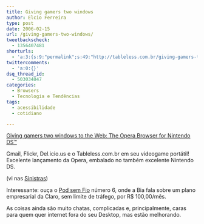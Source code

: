 ```yaml
---
title: Giving gamers two windows
author: Elcio Ferreira
type: post
date: 2006-02-15
url: /giving-gamers-two-windows/
tweetbackscheck:
  - 1356407481
shorturls:
  - 'a:3:{s:9:"permalink";s:49:"http://tableless.com.br/giving-gamers-two-windows";s:7:"tinyurl";s:26:"http://tinyurl.com/3mew7dz";s:4:"isgd";s:19:"http://is.gd/PDxePB";}'
twittercomments:
  - 'a:0:{}'
dsq_thread_id:
  - 503034847
categories:
  - Browsers
  - Tecnologia e Tendências
tags:
  - acessibilidade
  - cotidiano

---
```

[Giving gamers two windows to the Web: The Opera Browser for Nintendo DS™][1]

Gmail, Flickr, Del.icio.us e o Tableless.com.br em seu videogame portátil! Excelente lançamento da Opera, embalado no também excelente Nintendo DS.

(vi nas [Sinistras][2])

Interessante: ouça o [Pod sem Fio][3] número 6, onde a Bia fala sobre um plano empresarial da Claro, sem limite de tráfego, por R$ 100,00/mês.

As coisas ainda são muito chatas, complicadas e, principalmente, caras para quem quer internet fora do seu Desktop, mas estão melhorando.

 [1]: http://www.opera.com/pressreleases/en/2006/02/15/
 [2]: http://sinistras.aranha.com.br/
 [3]: http://www.odontopalm.com.br/psf/